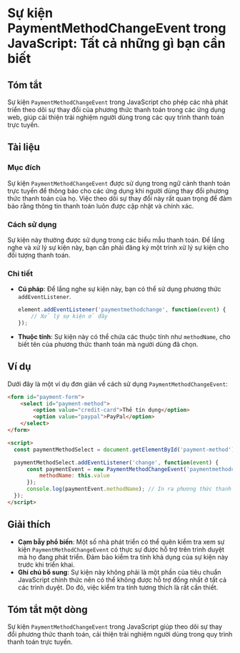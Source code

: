 <!--
Meta Description: # Sự kiện PaymentMethodChangeEvent trong JavaScript: Tất cả những gì bạn cần biết ## Tóm tắt Sự kiện `PaymentMethodChangeEvent` trong JavaScript cho p...
Meta Keywords: kiện, thanh, toán, dụng, trong
-->

# Sự kiện PaymentMethodChangeEvent trong JavaScript: Tất cả những gì bạn cần biết

## Tóm tắt
Sự kiện `PaymentMethodChangeEvent` trong JavaScript cho phép các nhà phát triển theo dõi sự thay đổi của phương thức thanh toán trong các ứng dụng web, giúp cải thiện trải nghiệm người dùng trong các quy trình thanh toán trực tuyến.

## Tài liệu
### Mục đích
Sự kiện `PaymentMethodChangeEvent` được sử dụng trong ngữ cảnh thanh toán trực tuyến để thông báo cho các ứng dụng khi người dùng thay đổi phương thức thanh toán của họ. Việc theo dõi sự thay đổi này rất quan trọng để đảm bảo rằng thông tin thanh toán luôn được cập nhật và chính xác.

### Cách sử dụng
Sự kiện này thường được sử dụng trong các biểu mẫu thanh toán. Để lắng nghe và xử lý sự kiện này, bạn cần phải đăng ký một trình xử lý sự kiện cho đối tượng thanh toán. 

### Chi tiết
- **Cú pháp**: Để lắng nghe sự kiện này, bạn có thể sử dụng phương thức `addEventListener`.
  
  ```javascript
  element.addEventListener('paymentmethodchange', function(event) {
      // Xử lý sự kiện ở đây
  });
  ```

- **Thuộc tính**: Sự kiện này có thể chứa các thuộc tính như `methodName`, cho biết tên của phương thức thanh toán mà người dùng đã chọn.

## Ví dụ
Dưới đây là một ví dụ đơn giản về cách sử dụng `PaymentMethodChangeEvent`:

```html
<form id="payment-form">
    <select id="payment-method">
        <option value="credit-card">Thẻ tín dụng</option>
        <option value="paypal">PayPal</option>
    </select>
</form>

<script>
  const paymentMethodSelect = document.getElementById('payment-method');

  paymentMethodSelect.addEventListener('change', function(event) {
      const paymentEvent = new PaymentMethodChangeEvent('paymentmethodchange', {
          methodName: this.value
      });
      console.log(paymentEvent.methodName); // In ra phương thức thanh toán đã chọn
  });
</script>
```

## Giải thích
- **Cạm bẫy phổ biến**: Một số nhà phát triển có thể quên kiểm tra xem sự kiện `PaymentMethodChangeEvent` có thực sự được hỗ trợ trên trình duyệt mà họ đang phát triển. Đảm bảo kiểm tra tính khả dụng của sự kiện này trước khi triển khai.
- **Ghi chú bổ sung**: Sự kiện này không phải là một phần của tiêu chuẩn JavaScript chính thức nên có thể không được hỗ trợ đồng nhất ở tất cả các trình duyệt. Do đó, việc kiểm tra tính tương thích là rất cần thiết.

## Tóm tắt một dòng
Sự kiện `PaymentMethodChangeEvent` trong JavaScript giúp theo dõi sự thay đổi phương thức thanh toán, cải thiện trải nghiệm người dùng trong quy trình thanh toán trực tuyến.